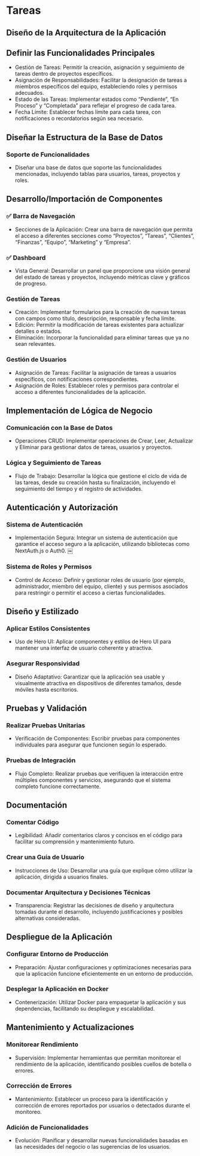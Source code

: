 # Tareas

## Diseño de la Arquitectura de la Aplicación

## Definir las Funcionalidades Principales
- Gestión de Tareas: Permitir la creación, asignación y seguimiento de tareas dentro de proyectos específicos.
- Asignación de Responsabilidades: Facilitar la designación de tareas a miembros específicos del equipo, estableciendo roles y permisos adecuados.
- Estado de las Tareas: Implementar estados como “Pendiente”, “En Proceso” y “Completada” para reflejar el progreso de cada tarea.
- Fecha Límite: Establecer fechas límite para cada tarea, con notificaciones o recordatorios según sea necesario.

## Diseñar la Estructura de la Base de Datos
### Soporte de Funcionalidades
- Diseñar una base de datos que soporte las funcionalidades mencionadas, incluyendo tablas para usuarios, tareas, proyectos y roles.

## Desarrollo/Importación de Componentes

### ✅ Barra de Navegación
- Secciones de la Aplicación: Crear una barra de navegación que permita el acceso a diferentes secciones como “Proyectos”, “Tareas”, “Clientes”, “Finanzas”, “Equipo”, “Marketing” y “Empresa”.

### ✅ Dashboard
- Vista General: Desarrollar un panel que proporcione una visión general del estado de tareas y proyectos, incluyendo métricas clave y gráficos de progreso.

### Gestión de Tareas
- Creación: Implementar formularios para la creación de nuevas tareas con campos como título, descripción, responsable y fecha límite.
- Edición: Permitir la modificación de tareas existentes para actualizar detalles o estados.
- Eliminación: Incorporar la funcionalidad para eliminar tareas que ya no sean relevantes.

### Gestión de Usuarios
- Asignación de Tareas: Facilitar la asignación de tareas a usuarios específicos, con notificaciones correspondientes.
- Asignación de Roles: Establecer roles y permisos para controlar el acceso a diferentes funcionalidades de la aplicación.

## Implementación de Lógica de Negocio

### Comunicación con la Base de Datos
- Operaciones CRUD: Implementar operaciones de Crear, Leer, Actualizar y Eliminar para gestionar datos de tareas, usuarios y proyectos.

### Lógica y Seguimiento de Tareas
- Flujo de Trabajo: Desarrollar la lógica que gestione el ciclo de vida de las tareas, desde su creación hasta su finalización, incluyendo el seguimiento del tiempo y el registro de actividades.

## Autenticación y Autorización

### Sistema de Autenticación
- Implementación Segura: Integrar un sistema de autenticación que garantice el acceso seguro a la aplicación, utilizando bibliotecas como NextAuth.js o Auth0. ￼

### Sistema de Roles y Permisos
- Control de Acceso: Definir y gestionar roles de usuario (por ejemplo, administrador, miembro del equipo, cliente) y sus permisos asociados para restringir o permitir el acceso a ciertas funcionalidades.

## Diseño y Estilizado

### Aplicar Estilos Consistentes
- Uso de Hero UI: Aplicar componentes y estilos de Hero UI para mantener una interfaz de usuario coherente y atractiva.

### Asegurar Responsividad
- Diseño Adaptativo: Garantizar que la aplicación sea usable y visualmente atractiva en dispositivos de diferentes tamaños, desde móviles hasta escritorios.

## Pruebas y Validación

### Realizar Pruebas Unitarias
- Verificación de Componentes: Escribir pruebas para componentes individuales para asegurar que funcionen según lo esperado.

### Pruebas de Integración
- Flujo Completo: Realizar pruebas que verifiquen la interacción entre múltiples componentes y servicios, asegurando que el sistema completo funcione correctamente.

## Documentación

### Comentar Código
- Legibilidad: Añadir comentarios claros y concisos en el código para facilitar su comprensión y mantenimiento futuro.

### Crear una Guía de Usuario
- Instrucciones de Uso: Desarrollar una guía que explique cómo utilizar la aplicación, dirigida a usuarios finales.

### Documentar Arquitectura y Decisiones Técnicas
- Transparencia: Registrar las decisiones de diseño y arquitectura tomadas durante el desarrollo, incluyendo justificaciones y posibles alternativas consideradas.

## Despliegue de la Aplicación

### Configurar Entorno de Producción
- Preparación: Ajustar configuraciones y optimizaciones necesarias para que la aplicación funcione eficientemente en un entorno de producción.

### Desplegar la Aplicación en Docker
- Contenerización: Utilizar Docker para empaquetar la aplicación y sus dependencias, facilitando su despliegue y escalabilidad.

## Mantenimiento y Actualizaciones

### Monitorear Rendimiento
- Supervisión: Implementar herramientas que permitan monitorear el rendimiento de la aplicación, identificando posibles cuellos de botella o errores.

### Corrección de Errores
- Mantenimiento: Establecer un proceso para la identificación y corrección de errores reportados por usuarios o detectados durante el monitoreo.

### Adición de Funcionalidades
- Evolución: Planificar y desarrollar nuevas funcionalidades basadas en las necesidades del negocio o las sugerencias de los usuarios.